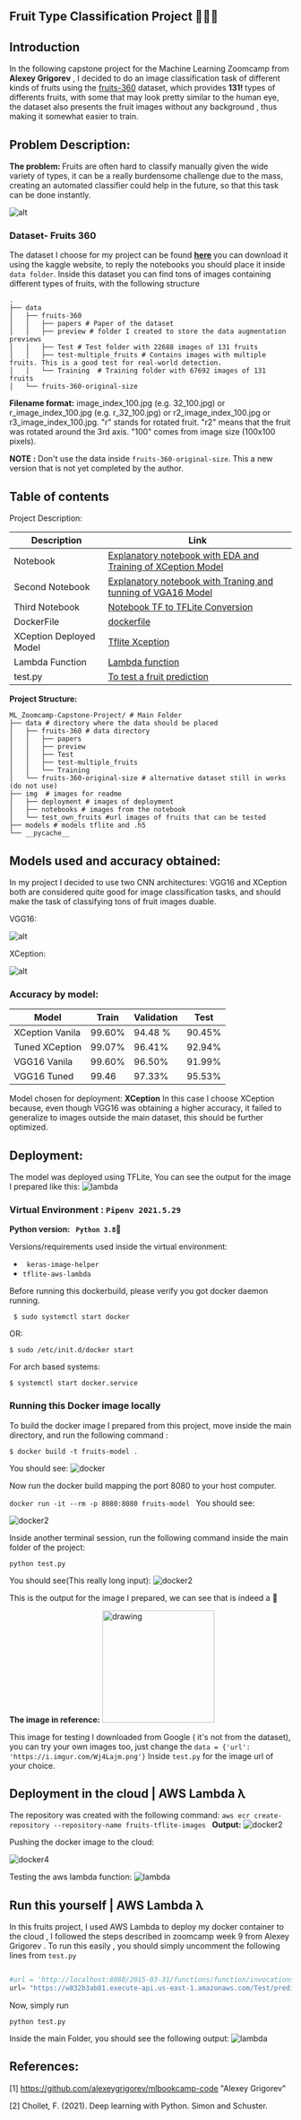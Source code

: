 
## Fruit Type Classification Project 🍉🍌🥭
## Introduction

In the following capstone project for the Machine Learning Zoomcamp from **Alexey Grigorev** , I decided to do an image classification task of different kinds of fruits using the [fruits-360](https://www.kaggle.com/moltean/fruits) dataset, which provides <b> 131! </b> types of differents fruits, with some that may look pretty similar to the human eye, the dataset also presents the fruit images without any background , thus making it somewhat easier to train.





## Problem Description:


<b> The problem: </b> Fruits are often hard to classify manually given the wide variety of types, it can be a really burdensome challenge due to the mass, creating an automated classifier could help in the future, so that this task can be done instantly.

![alt](https://github.com/aenoboa1/ML_Zoomcamp-Capstone-Project/blob/master/img/notebooks/fruits.png)



### Dataset- Fruits 360

The dataset I choose for my project can be found <b>[here](https://www.kaggle.com/moltean/fruits) </b> you can download it using the kaggle website, to reply the notebooks you should place it inside `data folder`. Inside this dataset you can find tons of images containing different types of fruits, with the following structure

```
.
├── data
│   ├── fruits-360
│   │   ├── papers # Paper of the dataset
│   │   ├── preview # folder I created to store the data augmentation previews
│   │   ├── Test # Test folder with 22688 images of 131 fruits 
│   │   ├── test-multiple_fruits # Contains images with multiple fruits. This is a good test for real-world detection.
│   │   └── Training  # Training folder with 67692 images of 131 fruits
│   └── fruits-360-original-size
```
**Filename format:** image_index_100.jpg (e.g. 32_100.jpg) or r_image_index_100.jpg (e.g. r_32_100.jpg) or r2_image_index_100.jpg or r3_image_index_100.jpg. "r" stands for rotated fruit. "r2" means that the fruit was rotated around the 3rd axis. "100" comes from image size (100x100 pixels).

 <b> NOTE :</b> Don't use the data inside `fruits-360-original-size`. This a new version that is not yet completed by the author.



## Table of contents


Project Description:



| Description | Link  |
|-------------------------------|---|
| Notebook                      | [Explanatory notebook with EDA and Training of XCeption Model](https://github.com/aenoboa1/ML_Zoomcamp-Capstone-Project/blob/master/FruitsProject_XCeption.ipynb)  |
| Second Notebook                |  [Explanatory notebook with Traning and tunning of VGA16 Model](https://github.com/aenoboa1/ML_Zoomcamp-Capstone-Project/blob/master/FruitsProject_VGG.ipynb) |
| Third Notebook                |  [Notebook TF to TFLite Conversion](https://github.com/aenoboa1/ML_Zoomcamp-Capstone-Project/blob/master/tf-to_tfLITE.ipynb) |
|                   DockerFile            |  [dockerfile](https://github.com/aenoboa1/ML_Zoomcamp-Capstone-Project/blob/master/dockerfile) |
|                   XCeption Deployed Model            |  [Tflite Xception](https://github.com/aenoboa1/ML_Zoomcamp-Capstone-Project/blob/master/models/XCeption_V1_Fruits.tflite) |
|              Lambda Function                 |  [Lambda function](https://github.com/aenoboa1/ML_Zoomcamp-Capstone-Project/blob/master/lambda_function.py) |
|              test.py                 |  [To test a fruit prediction](https://github.com/aenoboa1/ML_Zoomcamp-Capstone-Project/blob/master/test.py) |


**Project Structure:**
```
ML_Zoomcamp-Capstone-Project/ # Main Folder
├── data # directory where the data should be placed
│   ├── fruits-360 # data directory
│   │   ├── papers
│   │   ├── preview
│   │   ├── Test
│   │   ├── test-multiple_fruits
│   │   └── Training
│   └── fruits-360-original-size # alternative dataset still in works (do not use)
├── img  # images for readme
│   ├── deployment # images of deployment
│   ├── notebooks # images from the notebook
│   └── test_own_fruits #url images of fruits that can be tested
├── models # models tflite and .h5
└── __pycache__

```

## Models used and accuracy obtained:
In my project I decided to use two CNN architectures: VGG16 and XCeption both are considered quite good for image classification tasks, and should make the task of classifying tons of fruit images duable.

VGG16:



![alt](https://i.imgur.com/lsCtfIh.png)



XCeption:


![alt](https://i.imgur.com/SjFqYq8.png)


### Accuracy by model:


| Model           | Train  | Validation | Test   |
|-----------------|--------|------------|--------|
| XCeption Vanila | 99.60% | 94.48 %    | 90.45% |
| Tuned XCeption  | 99.07% | 96.41%     | 92.94% |
| VGG16 Vanila    | 99.60% | 96.50%     | 91.99% |
| VGG16 Tuned     | 99.46  | 97.33%     | 95.53% |


Model chosen for deployment: **XCeption**
In this case I choose XCeption because, even though VGG16 was obtaining a higher accuracy, it failed to generalize to images outside the main dataset, this should be further optimized.

## Deployment:

The model was deployed using TFLite, You can see the output for the image I prepared like this:
![lambda](https://github.com/aenoboa1/ML_Zoomcamp-Capstone-Project/blob/master/img/deployment/lambda_image.png)

### Virtual Environment : `Pipenv 2021.5.29` 

<b>Python version: ` Python 3.8`🐍  </b>


Versions/requirements used inside the virtual environment:

- ` keras-image-helper`
- `tflite-aws-lambda`

Before running this dockerbuild, please verify you got docker daemon running.



```console
 $ sudo systemctl start docker
```
OR:
```console
$ sudo /etc/init.d/docker start
```
For arch based systems:
```console
$ systemctl start docker.service
```


### Running this Docker image locally


To build the docker image I prepared from this project, move inside the main directory, and run the following command :

```console
$ docker build -t fruits-model .
```

You should see:
![docker](https://github.com/aenoboa1/ML_Zoomcamp-Capstone-Project/blob/master/img/deployment/docker.png?raw=true)


Now run the docker build mapping the port 8080 to your host computer.

`docker run -it --rm -p 8080:8080 fruits-model
`
You should see:


![docker2](https://github.com/aenoboa1/ML_Zoomcamp-Capstone-Project/blob/master/img/deployment/docker2.png?raw=true)

Inside another terminal session, run the following command inside the main folder of the project:

`python test.py
`

You should see(This really long input):
![docker2](https://github.com/aenoboa1/ML_Zoomcamp-Capstone-Project/blob/master/img/deployment/docker3.png?raw=true)

This is the output for the image I prepared, we can see that is indeed a :banana: <br>

**The image in reference:**
<img src="https://i.imgur.com/Wj4Lajm.png" alt="drawing" width="200"/>


 This image for testing I downloaded from Google ( it's not from the dataset), you can try your own images too, just change the ` data = {'url': 'https://i.imgur.com/Wj4Lajm.png'} `
 Inside `test.py` for the image url of your choice.


## Deployment in the cloud | AWS Lambda λ

The repository was created with the following command:
`aws ecr create-repository --repository-name fruits-tflite-images
`
**Output:**
![docker2](https://github.com/aenoboa1/ML_Zoomcamp-Capstone-Project/blob/master/img/deployment/lambda.png?raw=true)

Pushing the docker image to the cloud:

![docker4](https://github.com/aenoboa1/ML_Zoomcamp-Capstone-Project/blob/master/img/deployment/docker4.png?raw=true)


Testing the aws lambda function:
![lambda](https://github.com/aenoboa1/ML_Zoomcamp-Capstone-Project/blob/master/img/deployment/lambda3.png?raw=true)


## Run this yourself | AWS Lambda λ

In this fruits project, I used AWS Lambda to deploy my docker container to the cloud , I followed the steps described in zoomcamp week 9 from Alexey Grigorev . To run this easily , you should simply uncomment the following lines from `test.py`

```python

#url = 'http://localhost:8080/2015-03-31/functions/function/invocations'
url= "https://w832b3ab81.execute-api.us-east-1.amazonaws.com/Test/predict"

```



Now, simply run

`python test.py`

Inside the main Folder, you should see the following output:
![lambda](https://github.com/aenoboa1/ML_Zoomcamp-Capstone-Project/blob/master/img/deployment/lambda5.png?raw=true)



## References:

[1] https://github.com/alexeygrigorev/mlbookcamp-code "Alexey Grigorev"

[2] Chollet, F. (2021). Deep learning with Python. Simon and Schuster.